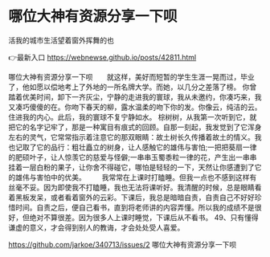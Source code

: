 # 哪位大神有资源分享一下呗
活我的城市生活望着窗外挥舞的也

👉最新入口 https://webnewse.github.io/posts/42811.html

哪位大神有资源分享一下呗　　就这样，美好而短暂的学生生涯一晃而过，毕业了，他如愿以偿地考上了外地的一所名牌大学。而她，以几分之差落了榜。
你曾踏着优美时间，卸下一齐灰尘，宁静的走进我的寰球，我从未邀约，你凑巧来，我又凑巧傻傻的在。你吻下春天的柳，露水温柔的吻下你的发。你像云，纯洁的云。住进我的内心。此后，我的寰球不复宁静如水。
棕树树，从我第一次听到它，就把它的名字记牢了，那是一种寓目有痕式的回顾。自那一刻起，我发觉到了它浑身左右的灵气，它常常指示着注意它的那双眼睛：故土树长久传播着故土的情义。我也记取了它的品行：粗壮矗立的树身，让人感触它的雄伟与害怕;一把把葵扇一律的肥硕叶子，让人惊羡它的慈爱与怪僻;一串串玉蜀黍粒一律的花，产生出一串串挂着一层白粉的果子，让你舍不得碰它，哪怕是轻轻的一下，天然让你感遭到了它的雄伟与害怕中的优美。
　　我常常在上课时打瞌睡。但我一点也不感到这样有丝毫不妥。因为即使我不打瞌睡，我也无法将课听好。我清醒的时候，总是眼睛看着黑板发呆，或者看着窗外的云彩。下课后，我总是暗暗自责，自责自己不好好珍惜时间。自责之后，便自己看书，直到将老师讲的内容弄懂。所以我的成绩不是很好，但绝对不算很差。因为很多人上课时睡觉，下课后从不看书。
	49、只有懂得谦虚的意义，才会得到别人的教诲，才会处处受人喜爱。

https://github.com/jarkoe/340713/issues/2
哪位大神有资源分享一下呗
